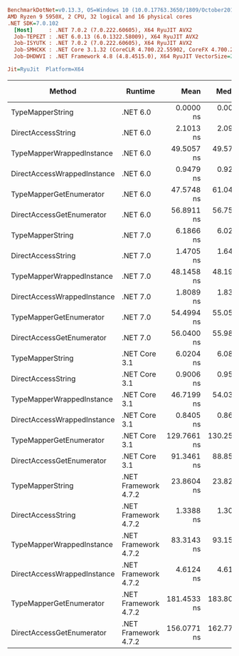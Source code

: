 ``` ini

BenchmarkDotNet=v0.13.3, OS=Windows 10 (10.0.17763.3650/1809/October2018Update/Redstone5), VM=Hyper-V
AMD Ryzen 9 5950X, 2 CPU, 32 logical and 16 physical cores
.NET SDK=7.0.102
  [Host]     : .NET 7.0.2 (7.0.222.60605), X64 RyuJIT AVX2
  Job-TEPEZT : .NET 6.0.13 (6.0.1322.58009), X64 RyuJIT AVX2
  Job-ISYUTK : .NET 7.0.2 (7.0.222.60605), X64 RyuJIT AVX2
  Job-SMHCKK : .NET Core 3.1.32 (CoreCLR 4.700.22.55902, CoreFX 4.700.22.56512), X64 RyuJIT AVX2
  Job-DHDWVI : .NET Framework 4.8 (4.8.4515.0), X64 RyuJIT VectorSize=256

Jit=RyuJit  Platform=X64  

```
|                      Method |              Runtime |        Mean |      Median |   Ratio |   Gen0 | Allocated | Alloc Ratio |
|---------------------------- |--------------------- |------------:|------------:|--------:|-------:|----------:|------------:|
|            TypeMapperString |             .NET 6.0 |   0.0000 ns |   0.0000 ns |   0.000 |      - |         - |          NA |
|          DirectAccessString |             .NET 6.0 |   2.1013 ns |   2.0989 ns |   1.580 |      - |         - |          NA |
|   TypeMapperWrappedInstance |             .NET 6.0 |  49.5057 ns |  49.5705 ns |  37.453 | 0.0019 |      32 B |          NA |
| DirectAccessWrappedInstance |             .NET 6.0 |   0.9479 ns |   0.9272 ns |   0.711 |      - |         - |          NA |
|     TypeMapperGetEnumerator |             .NET 6.0 |  47.5748 ns |  61.0434 ns |  30.505 | 0.0019 |      32 B |          NA |
|   DirectAccessGetEnumerator |             .NET 6.0 |  56.8911 ns |  56.7594 ns |  42.706 | 0.0019 |      32 B |          NA |
|            TypeMapperString |             .NET 7.0 |   6.1866 ns |   6.0281 ns |   4.636 |      - |         - |          NA |
|          DirectAccessString |             .NET 7.0 |   1.4705 ns |   1.6499 ns |   1.330 |      - |         - |          NA |
|   TypeMapperWrappedInstance |             .NET 7.0 |  48.1458 ns |  48.1969 ns |  36.217 | 0.0019 |      32 B |          NA |
| DirectAccessWrappedInstance |             .NET 7.0 |   1.8089 ns |   1.8304 ns |   1.361 |      - |         - |          NA |
|     TypeMapperGetEnumerator |             .NET 7.0 |  54.4994 ns |  55.0551 ns |  41.009 | 0.0019 |      32 B |          NA |
|   DirectAccessGetEnumerator |             .NET 7.0 |  56.0400 ns |  55.9814 ns |  42.102 | 0.0019 |      32 B |          NA |
|            TypeMapperString |        .NET Core 3.1 |   6.0204 ns |   6.0882 ns |   4.497 |      - |         - |          NA |
|          DirectAccessString |        .NET Core 3.1 |   0.9006 ns |   0.9543 ns |   0.671 |      - |         - |          NA |
|   TypeMapperWrappedInstance |        .NET Core 3.1 |  46.7199 ns |  54.0388 ns |  24.493 | 0.0019 |      32 B |          NA |
| DirectAccessWrappedInstance |        .NET Core 3.1 |   0.8405 ns |   0.8601 ns |   0.630 |      - |         - |          NA |
|     TypeMapperGetEnumerator |        .NET Core 3.1 | 129.7661 ns | 130.2584 ns |  97.581 | 0.0019 |      32 B |          NA |
|   DirectAccessGetEnumerator |        .NET Core 3.1 |  91.3461 ns |  88.8569 ns |  80.741 | 0.0019 |      32 B |          NA |
|            TypeMapperString | .NET Framework 4.7.2 |  23.8604 ns |  23.8231 ns |  17.997 |      - |         - |          NA |
|          DirectAccessString | .NET Framework 4.7.2 |   1.3388 ns |   1.3070 ns |   1.000 |      - |         - |          NA |
|   TypeMapperWrappedInstance | .NET Framework 4.7.2 |  83.3143 ns |  93.1541 ns |  70.953 | 0.0050 |      32 B |          NA |
| DirectAccessWrappedInstance | .NET Framework 4.7.2 |   4.6124 ns |   4.6129 ns |   3.490 |      - |         - |          NA |
|     TypeMapperGetEnumerator | .NET Framework 4.7.2 | 181.4533 ns | 183.8010 ns | 134.832 | 0.0088 |      56 B |          NA |
|   DirectAccessGetEnumerator | .NET Framework 4.7.2 | 156.0771 ns | 162.7708 ns |  95.396 | 0.0088 |      56 B |          NA |
